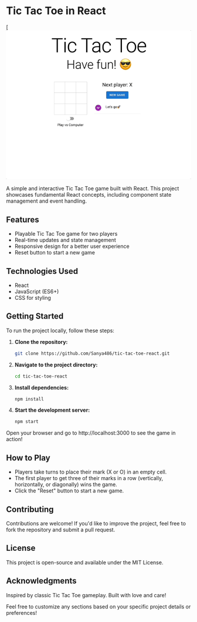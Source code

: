 # Tic Tac Toe in React

[![Demo](/tic-tac-toe-demo.gif)

A simple and interactive Tic Tac Toe game built with React. This project showcases fundamental React concepts, including component state management and event handling.

## Features

- Playable Tic Tac Toe game for two players
- Real-time updates and state management
- Responsive design for a better user experience
- Reset button to start a new game

## Technologies Used

- React
- JavaScript (ES6+)
- CSS for styling

## Getting Started

To run the project locally, follow these steps:

1. **Clone the repository:**

   ```bash
   git clone https://github.com/Sanya486/tic-tac-toe-react.git
   ```

2. **Navigate to the project directory:**
    ```bash
    cd tic-tac-toe-react
    ```
3. **Install dependencies:**
    ```bash
    npm install 
    ```
4. **Start the development server:**
    ```bash
    npm start
    ```
Open your browser and go to http://localhost:3000 to see the game in action!

## How to Play

- Players take turns to place their mark (X or O) in an empty cell.
- The first player to get three of their marks in a row (vertically, horizontally, or diagonally) wins the game.
- Click the "Reset" button to start a new game.

## Contributing

Contributions are welcome! If you'd like to improve the project, feel free to fork the repository and submit a pull request.

## License

This project is open-source and available under the MIT License.

## Acknowledgments

Inspired by classic Tic Tac Toe gameplay.
Built with love and care!

Feel free to customize any sections based on your specific project details or preferences!

